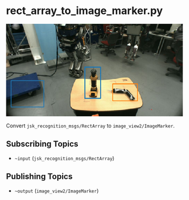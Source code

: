 # rect_array_to_image_marker.py
![](images/rect_array_to_image_marker.png)

Convert `jsk_recognition_msgs/RectArray` to `image_view2/ImageMarker`.

## Subscribing Topics
* `~input` (`jsk_recognition_msgs/RectArray`)

## Publishing Topics
* `~output` (`image_view2/ImageMarker`)
